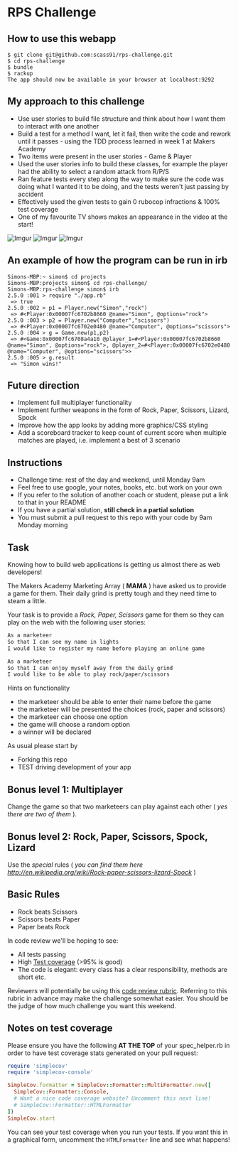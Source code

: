 # RPS Challenge

How to use this webapp
---------

```
$ git clone git@github.com:scass91/rps-challenge.git
$ cd rps-challenge
$ bundle
$ rackup
The app should now be available in your browser at localhost:9292
```

My approach to this challenge
---------
* Use user stories to build file structure and think about how I want them to interact with one another
* Build a test for a method I want, let it fail, then write the code and rework until it passes - using the TDD process learned in week 1 at Makers Academy
* Two items were present in the user stories - Game & Player
* Used the user stories info to build these classes, for example the player had the ability to select a random attack from R/P/S
* Ran feature tests every step along the way to make sure the code was doing what I wanted it to be doing, and the tests weren't just passing by accident
* Effectively used the given tests to gain 0 rubocop infractions & 100% test coverage
* One of my favourite TV shows makes an appearance in the video at the start!

![Imgur](https://i.imgur.com/3EGHNY1.png)
![Imgur](https://i.imgur.com/yFXPBip.png)
![Imgur](https://i.imgur.com/zo6PCBN.png)

An example of how the program can be run in irb
---------

```
Simons-MBP:~ simon$ cd projects
Simons-MBP:projects simon$ cd rps-challenge/
Simons-MBP:rps-challenge simon$ irb
2.5.0 :001 > require "./app.rb"
 => true
2.5.0 :002 > p1 = Player.new("Simon","rock")
 => #<Player:0x00007fc6702b8660 @name="Simon", @options="rock">
2.5.0 :003 > p2 = Player.new("Computer","scissors")
 => #<Player:0x00007fc6702e0480 @name="Computer", @options="scissors">
2.5.0 :004 > g = Game.new(p1,p2)
 => #<Game:0x00007fc6708a4a10 @player_1=#<Player:0x00007fc6702b8660 @name="Simon", @options="rock">, @player_2=#<Player:0x00007fc6702e0480 @name="Computer", @options="scissors">>
2.5.0 :005 > g.result
 => "Simon wins!"
```

Future direction
---------
* Implement full multiplayer functionality
* Implement further weapons in the form of Rock, Paper, Scissors, Lizard, Spock
* Improve how the app looks by adding more graphics/CSS styling
* Add a scoreboard tracker to keep count of current score when multiple matches are played, i.e. implement a best of 3 scenario

Instructions
-------

* Challenge time: rest of the day and weekend, until Monday 9am
* Feel free to use google, your notes, books, etc. but work on your own
* If you refer to the solution of another coach or student, please put a link to that in your README
* If you have a partial solution, **still check in a partial solution**
* You must submit a pull request to this repo with your code by 9am Monday morning

Task
----

Knowing how to build web applications is getting us almost there as web developers!

The Makers Academy Marketing Array ( **MAMA** ) have asked us to provide a game for them. Their daily grind is pretty tough and they need time to steam a little.

Your task is to provide a _Rock, Paper, Scissors_ game for them so they can play on the web with the following user stories:

```sh
As a marketeer
So that I can see my name in lights
I would like to register my name before playing an online game

As a marketeer
So that I can enjoy myself away from the daily grind
I would like to be able to play rock/paper/scissors
```

Hints on functionality

- the marketeer should be able to enter their name before the game
- the marketeer will be presented the choices (rock, paper and scissors)
- the marketeer can choose one option
- the game will choose a random option
- a winner will be declared


As usual please start by

* Forking this repo
* TEST driving development of your app


## Bonus level 1: Multiplayer

Change the game so that two marketeers can play against each other ( _yes there are two of them_ ).

## Bonus level 2: Rock, Paper, Scissors, Spock, Lizard

Use the _special_ rules ( _you can find them here http://en.wikipedia.org/wiki/Rock-paper-scissors-lizard-Spock_ )

## Basic Rules

- Rock beats Scissors
- Scissors beats Paper
- Paper beats Rock

In code review we'll be hoping to see:

* All tests passing
* High [Test coverage](https://github.com/makersacademy/course/blob/master/pills/test_coverage.md) (>95% is good)
* The code is elegant: every class has a clear responsibility, methods are short etc.

Reviewers will potentially be using this [code review rubric](docs/review.md).  Referring to this rubric in advance may make the challenge somewhat easier.  You should be the judge of how much challenge you want this weekend.

Notes on test coverage
----------------------

Please ensure you have the following **AT THE TOP** of your spec_helper.rb in order to have test coverage stats generated
on your pull request:

```ruby
require 'simplecov'
require 'simplecov-console'

SimpleCov.formatter = SimpleCov::Formatter::MultiFormatter.new([
  SimpleCov::Formatter::Console,
  # Want a nice code coverage website? Uncomment this next line!
  # SimpleCov::Formatter::HTMLFormatter
])
SimpleCov.start
```

You can see your test coverage when you run your tests. If you want this in a graphical form, uncomment the `HTMLFormatter` line and see what happens!
